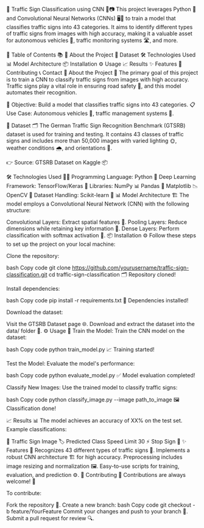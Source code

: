 🚦 Traffic Sign Classification using CNN 🧠📷
This project leverages Python 🐍 and Convolutional Neural Networks (CNNs) 🖥️🤖 to train a model that classifies traffic signs into 43 categories. It aims to identify different types of traffic signs from images with high accuracy, making it a valuable asset for autonomous vehicles 🚗, traffic monitoring systems 🛣️, and more.

📜 Table of Contents 📚
📌 About the Project
📂 Dataset
🛠️ Technologies Used
📊 Model Architecture
📦 Installation
⚙️ Usage
📈 Results
✨ Features
🤝 Contributing
📞 Contact
📌 About the Project 🌟
The primary goal of this project is to train a CNN to classify traffic signs from images with high accuracy. Traffic signs play a vital role in ensuring road safety 🚦, and this model automates their recognition.

🎯 Objective: Build a model that classifies traffic signs into 43 categories.
📋 Use Case: Autonomous vehicles 🚙, traffic management systems 🛑.

📂 Dataset 🗂️
The German Traffic Sign Recognition Benchmark (GTSRB) dataset is used for training and testing. It contains 43 classes of traffic signs and includes more than 50,000 images with varied lighting 🌞, weather conditions 🌧️, and orientations 🔄.

👉 Source: GTSRB Dataset on Kaggle 📦

🛠️ Technologies Used 🧑‍💻
Programming Language: Python 🐍
Deep Learning Framework: TensorFlow/Keras 🤖
Libraries:
NumPy 📊
Pandas 📑
Matplotlib 📉
OpenCV 🎥
Dataset Handling: Scikit-learn 🧪
📊 Model Architecture 🏗️
The model employs a Convolutional Neural Network (CNN) with the following structure:

Convolutional Layers: Extract spatial features 🧩.
Pooling Layers: Reduce dimensions while retaining key information 📏.
Dense Layers: Perform classification with softmax activation 🎯.
📦 Installation ⚙️
Follow these steps to set up the project on your local machine:

Clone the repository:

bash
Copy code
git clone https://github.com/yourusername/traffic-sign-classification.git
cd traffic-sign-classification
🗂️ Repository cloned!

Install dependencies:

bash
Copy code
pip install -r requirements.txt
🔧 Dependencies installed!

Download the dataset:

Visit the GTSRB Dataset page 🌐.
Download and extract the dataset into the data/ folder 📂.
⚙️ Usage 🚀
Train the Model:
Train the CNN model on the dataset:

bash
Copy code
python train_model.py
📈 Training started!

Test the Model:
Evaluate the model's performance:

bash
Copy code
python evaluate_model.py
✅ Model evaluation completed!

Classify New Images:
Use the trained model to classify traffic signs:

bash
Copy code
python classify_image.py --image path_to_image
🖼️ Classification done!

📈 Results 📊
The model achieves an accuracy of XX% on the test set.
Example classifications:

🚦 Traffic Sign Image	🏷️ Predicted Class
Speed Limit 30 ⚡
Stop Sign 🛑
✨ Features 🌟
Recognizes 43 different types of traffic signs 🚦.
Implements a robust CNN architecture 🏗️ for high accuracy.
Preprocessing includes image resizing and normalization 🖼️.
Easy-to-use scripts for training, evaluation, and prediction ⚙️.
🤝 Contributing 🌟
Contributions are always welcome! 🎉

To contribute:

Fork the repository 🍴.
Create a new branch:
bash
Copy code
git checkout -b feature/YourFeature
Commit your changes and push to your branch 🚀.
Submit a pull request for review 🔍.
